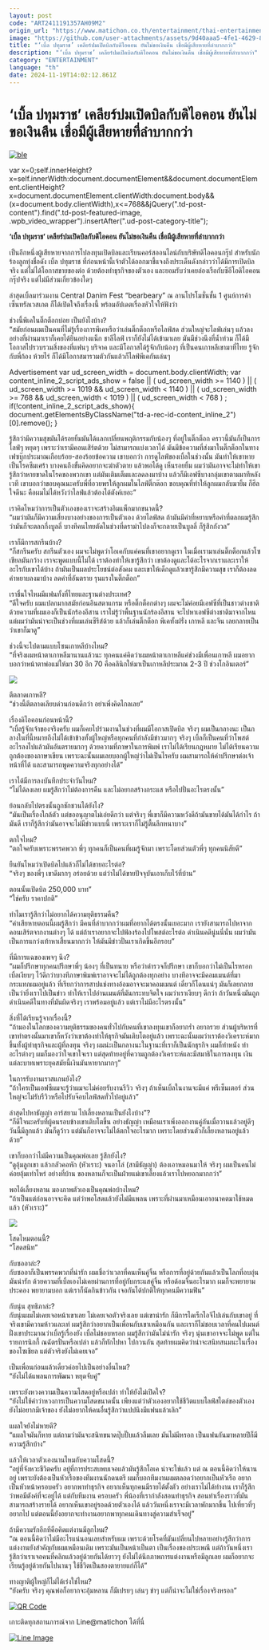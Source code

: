 ```yaml
---
layout: post
code: "ART2411191357AH09M2"
origin_url: "https://www.matichon.co.th/entertainment/thai-entertainment/news_4907431"
image: "https://github.com/user-attachments/assets/9d40aaa5-4fe1-4629-88d0-16d60000e096"
title: "‘เบิ้ล ปทุมราช’ เคลียร์ปมเปิดบิลกับดิไอคอน ยันไม่ขอเงินคืน เชื่อมีผู้เสียหายที่ลำบากกว่า"
description: "‘เบิ้ล ปทุมราช’ เคลียร์ปมเปิดบิลกับดิไอคอน ยันไม่ขอเงินคืน เชื่อมีผู้เสียหายที่ลำบากกว่า"
category: "ENTERTAINMENT"
language: "th"
date: 2024-11-19T14:02:12.861Z
---
```


# ‘เบิ้ล ปทุมราช’ เคลียร์ปมเปิดบิลกับดิไอคอน ยันไม่ขอเงินคืน เชื่อมีผู้เสียหายที่ลำบากกว่า

[![](https://www.matichon.co.th/wp-content/uploads/2024/11/ble.jpg "ble")](https://www.matichon.co.th/wp-content/uploads/2024/11/ble.jpg)

var x=0;self.innerHeight?x=self.innerWidth:document.documentElement&&document.documentElement.clientHeight?x=document.documentElement.clientWidth:document.body&&(x=document.body.clientWidth),x<=768&&jQuery(".td-post-content").find(".td-post-featured-image, .wpb\_video\_wrapper").insertAfter(".ud-post-category-title");

**‘เบิ้ล ปทุมราช’ เคลียร์ปมเปิดบิลกับดิไอคอน ยันไม่ขอเงินคืน เชื่อมีผู้เสียหายที่ลำบากกว่า**

เป็นอีกหนึ่งผู้เสียหายจากการไปลงทุนเปิดบิลและเรียนคอร์สออนไลน์กับบริษัทดิไอคอนกรุ๊ป สำหรับนักร้องลูกทุ่งชื่อดัง เบิ้ล ปทุมราช ที่ก่อนหน้านี้เจ้าตัวได้ออกมาชี้แจงถึงประเด็นดังกล่าวว่าได้มีการเปิดบิลจริง แต่ไม่ได้โอกาสขายของต่อ ด้วยต้องทำธุรกิจของตัวเอง และยอมรับว่าเคยล่องเรือกับซีอีโอดิไอคอนกรุ๊ปจริง แต่ไม่มีส่วนเกี่ยวข้องใดๆ

ล่าสุดเบิ้ลมาร่วมงาน Central Danim Fest “bearbeary” ณ ลานโปรโมชั่นชั้น 1 ศูนย์การค้าเซ็นทรัลเวสเกต ก็ได้เปิดใจถึงเรื่องนี้ พร้อมอัปเดตเรื่องหัวใจให้ฟังว่า

ช่วงนี้พีเคในติ๊กต็อกบ่อย เป็นยังไงบ้าง?  
“สมัยก่อนผมเป็นคนที่ไม่รู้เรื่องการพีเคหรือว่าเล่นติ๊กต็อกหรือไลฟ์สด ส่วนใหญ่จะไลฟ์เล่นๆ แล้วลง อย่างที่ผ่านมาเราก็เคยได้ยินอย่างแน็ก ชาลีไลฟ์ เราก็ยังไม่ได้เข้ามาเลย มันมีช่วงนึงที่น้ำท่วม ก็ได้มีโอกาสไปรวบรวมสิ่งของที่แฟนๆ บริจาค และมีโอกาสได้รู้จักกับน้องๆ ที่เป็นคนเกาหลีเขามาที่ไทย รู้จักกับพี่ก้อง ห้วยไร่ ก็ได้มีโอกาสมารวมตัวกันแล้วก็ไลฟ์พีเคกันเล่นๆ

Advertisement var ud\_screen\_width = document.body.clientWidth; var content\_inline\_2\_script\_ads\_show = false || ( ud\_screen\_width >= 1140 ) || ( ud\_screen\_width >= 1019 && ud\_screen\_width < 1140 ) || ( ud\_screen\_width >= 768 && ud\_screen\_width < 1019 ) || ( ud\_screen\_width < 768 ) ; if(!content\_inline\_2\_script\_ads\_show){ document.getElementsByClassName("td-a-rec-id-content\_inline\_2")\[0\].remove(); }

รู้สึกว่ามีความสุขมันได้รอยยิ้มมันได้แลกเปลี่ยนพฤติกรรมกับน้องๆ ที่อยู่ในติ๊กต็อก คราวนี้มันก็เป็นการไลฟ์ๆ หยุดๆ เพราะว่าเรามีคอนเสิร์ตด้วย ไม่สามารถแบ่งเวลาได้ มันมีข้อความที่ส่งมาในติ๊กต็อกในทางเฟซบุ๊กประมาณเกือบร้อย-สองร้อยข้อความ เขาบอกว่า การดูไลฟ์ของเบิ้ลในช่วงนั้น มันทำให้เขาหายเป็นโรคซึมเศร้า บางคนถึงขั้นคิดอยากจะฆ่าตัวตาย แล้วพอได้ดู เห็นรอยยิ้ม ผมว่ามันอาจจะไม่ทำให้เขารู้สึกว่าหายขาดในโรคของพวกเขา แต่มันเติมเต็มและลดลงมาบ้าง แล้วก็มีเอฟซีบางกลุ่มเขาตามมาทีหลังเวที เขาบอกว่าขอบคุณนะครับพี่ที่อวยพรให้ลูกผมในไลฟ์ติ๊กต๊อก ขอบคุณที่ทำให้ลูกผมกลับมายิ้ม ก็ฮีลใจดีนะ คือผมไม่ได้หวังว่าไลฟ์แล้วต้องได้ตังค์เยอะ”

เราคิดไหมว่าการเป็นตัวเองของเราจะสร้างอิมแพ็กมากขนาดนี้?  
“ผมว่ามันก็มีความเสี่ยงบางอย่างของการเป็นตัวเอง ด้วยไลฟ์สด ถ้ามันมีคำที่หยาบหรือคำที่ตลกผมรู้สึกว่ามันก็จะตลกกึ่งบูลลี่ บางทีคนไทยตัดในช่วงที่ดราม่าไปลงก็จะกลายเป็นบูลลี่ ก็รู้สึกกังวล”

เราก็มีการสกรีนบ้าง?  
“ก็สกรีนครับ สกรีนตัวเอง ผมจะไม่พูดว่าโอเคกับแค่คนที่เขาอยากดูเรา ในเมื่อเรามาเล่นติ๊กต็อกแล้วโซเชียลมันกว้าง เราจะพูดแบบนี้ไม่ได้ เราต้องทำให้เขารู้สึกว่า เขาต้องดูและได้อะไรจากเราและเราให้อะไรกับเขาได้บ้าง ถ้ามันเป็นผลประโยชน์ต่อสังคม และเขาให้เด็กดูแล้วเขารู้สึกมีความสุข เราก็ต้องลดคำหยาบลงมาบ้าง ลดคำที่อันตราย รุนแรงในติ๊กต็อก”

เราชื่นใจไหมมีแฟนทั้งที่ไทยและฐานต่างประเทศ?  
“ดีใจครับ ผมแปลกมากสมัยก่อนอินสตาแกรม หรือติ๊กต็อกต่างๆ ผมจะไม่ค่อยมีเอฟซีที่เป็นชาวต่างชาติ ด้วยความที่ผมเองก็เป็นนักร้องอีสาน เราไม่รู้ว่าพื้นฐานนักร้องอีสาน จะไปหาเอฟซีต่างชาติมาจากไหน แต่ผมว่ามันน่าจะเป็นช่วงที่ผมเล่นซีรีส์ด้วย แล้วก็เล่นติ๊กต็อก พีเคทั้งฝรั่ง เกาหลี และจีน เลยกลายเป็นว่าเขาก็มาดู”

ช่วงนี้จะไปตามแบบโซนเกาหลีบ้างไหม?  
“ที่จริงผมหน้าตาเกาหลีมานานแล้วนะ ทุกคนแค่คิดว่าผมหน้าตาเกาหลีแค่ช่วงมีเพื่อนเกาหลี ผมอยากบอกว่าหน้าตาพ่อแม่ให้มา 30 อีก 70 คือคลินิกให้มาเป็นเกาหลีประมาณ 2-3 ปี ช่วงโกอินเตอร์”

![](https://www.matichon.co.th/wp-content/uploads/2024/11/147087_0.jpg)

ตีตลาดเกาหลี?  
“ช่วงนี้ตีตลาดเลียบด่วนก่อนดีกว่า อย่าเพิ่งคิดไกลเลย”

เรื่องดิไอคอนก่อนหน้านี้?  
“เบิ้ลรู้จักเจ้าของจริงครับ ผมก็เคยไปร่วมงานในช่วงที่ผมมีโอกาสเปิดบิล จริงๆ ผมเป็นกลางนะ เป็นกลางในที่นี้หมายถึงไม่ได้เข้าข้างทั้งผู้ใหญ่หรือทุกคนที่กำลังมีข่าวมากๆ จริงๆ เบิ้ลก็เป็นคนที่ว่าโพสต์อะไรลงไปแล้วมันอันตรายมากๆ ด้วยความที่ภาษาในการพิมพ์ เราไม่ได้เรียนกฎหมาย ไม่ได้เรียนความถูกต้องของภาษาเขียน เพราะฉะนั้นผมเลยบอกผู้ใหญ่ว่าไม่เป็นไรครับ ผมสามารถให้คำปรึกษาต่อเจ้าหน้าที่ได้ และสามารถพูดความจริงทุกอย่างได้”

เราได้มีการลงบันทึกประจำวันไหม?  
“ไม่ได้ลงเลย ผมรู้สึกว่าไม่ต้องการคืน และไม่อยากสร้างกระแส หรือไปปั่นอะไรตรงนั้น”

ย้อนกลับไปตรงนั้นถูกชักชวนได้ยังไง?  
“มันเป็นเรื่องใกล้ตัว แต่ขออนุญาตไม่เอ่ยดีกว่า แต่จริงๆ พี่เขาก็มีความหวังดีถ้ามันขายได้มันได้กำไร ถ้ามันดี เราก็รู้สึกว่ามันอาจจะไม่มีข่าวแบบนี้ เพราะเราก็ไม่รู้ตื้นลึกหนาบาง”

ตกใจไหม?  
“ตกใจครับเพราะพรรคพวก พี่ๆ ทุกคนก็เป็นคนที่ผมรู้จักมา เพราะโดยส่วนตัวพี่ๆ ทุกคนนิสัยดี”

ยืนยันไหมว่าเปิดบิลไปแล้วก็ไม่ได้ขายอะไรต่อ?  
“จริงๆ ของพี่ๆ เขาดีมากๆ อร่อยด้วย แต่ว่าไม่ได้ขายปัจจุบันเอาเก็บไว้ที่บ้าน”

ตอนนั้นเปิดบิล 250,000 บาท”  
“ใช่ครับ ราคาปกติ”

ทำไมเรารู้สึกว่าไม่อยากได้ความยุติธรรมคืน?  
“ค่าเสียหายตอนนี้ผมรู้สึกว่า มีคนที่ลำบากกว่าผมที่อยากได้ตรงนั้นเยอะมาก เรายังสามารถไปหาจากคอนเสิร์ตจากงานต่างๆ ได้ แต่ถ้าเราอยากจะไปฟ้องร้องไปโพสต์อะไรต่อ ดำเนินคดีนู่นนี่นั่น ผมว่ามันเป็นการแกว่งเท้าหาเสี้ยนมากกว่า ให้มันมีข่าวปั่นเราเกิดขึ้นอีกรอบ”

ที่มีการแฉของเพจๆ นึง?  
“ผมก็ปรึกษาทุกคนปรึกษาพี่ๆ น้องๆ ที่เป็นทนาย หรือว่าตำรวจก็ปรึกษา เขาก็บอกว่าไม่เป็นไรหรอกเบิ้ลเงียบๆ ไว้ดีกว่าบางทีภาษาพิมพ์เราอาจจะไม่ได้ถูกต้องทุกอย่าง บางทีอาจจะมีคอมเมนต์ที่มากระแทกผมอยู่แล้ว ที่เรียกว่าการสาปแช่งทางอ้อมอาจจะมาคอมเมนต์ เดี๋ยวก็โดนแน่ๆ มันก็เลยกลายเป็นว่ายิ่งเราไปเป็นข่าว ทำให้เราไปอ่านเมนต์ที่มันกระทบจิตใจ ผมว่าเราเงียบๆ ดีกว่า ถ้าวันหนึ่งมันถูกดำเนินคดีในทางที่มันผิดจริงๆ เราพร้อมอยู่แล้ว แต่เราไม่มีอะไรตรงนั้น”

สิ่งที่ได้เรียนรู้จากเรื่องนี้?  
“ถ้ามองในโลกของความยุติธรรมของคนทั่วไปกับคนที่เขาลงทุนเขาก็อยากร่ำ อยากรวย ส่วนผู้บริหารที่เขาทำตรงนั้นมาเขาก็หวังว่าเขาต้องทำให้ธุรกิจมันเติบโตอยู่แล้ว เพราะฉะนั้นผมว่าเราต้องวิเคราะห์มากขึ้นทั้งผู้ทำธุรกิจและผู้ที่ลงทุน จริงๆ ผมน่ะเป็นกลางนะในฐานะที่เราก็เป็นนักธุรกิจ ผมก็ทำหนัง ทำอะไรต่างๆ ผมก็มองว่าใจเขาใจเรา แต่สุดท้ายอยู่ที่ความถูกต้องวิเคราะห์และมีสมาธิในการลงทุน เงินแต่ละบาทเพราะยุคสมัยนี้เงินมันหายากมากๆ”

ในการรับงานเราสแกนยังไง?  
“ถ้าใครเป็นเอฟซีผมจะรู้ว่าผมจะไม่ค่อยรับงานรีวิว จริงๆ ถ้าเห็นเบิ้ลในงานจะมีแค่ พรีเซ็นเตอร์ ส่วนใหญ่จะไม่รับรีวิวหรือไปรับจ๊อบไลฟ์สดทั่วไปอยู่แล้ว”

ล่าสุดไปหาธัญญ่า อาร์สยาม ไปเลี้ยงหลานเป็นยังไงบ้าง”?  
“ก็ดีใจนะครับที่ผู้คนรอบข้างเขาเติบโตขึ้น อย่างธัญญ่า เหมือนเราเพิ่งออกงานคู่กันเมื่อวานแล้วอยู่ดีๆ วันนี้มีลูกแล้ว มันก็ดูว้าว แต่มันก็อาจจะไม่ได้ตกใจอะไรมาก เพราะโดยส่วนตัวก็เลี้ยงหลานอยู่แล้วด้วย”

เขาก็บอกว่าไม่มีความเป็นคุณพ่อเลย รู้สึกยังไง?  
“ดูอุ้มลูกเขา แล้วกลัวคอหัก (หัวเราะ) จนอาโล่ (สามีธัญญ่า) ต้องเอาหมอนมาให้ จริงๆ ผมเป็นคนไม่ค่อยอุ้มเท่าไหร่ อย่างที่บ้าน ของหลานก็จะเป็นฝ่ายแม่เขาเลี้ยงแล้วเราไปหยอกมากกว่า”

พอได้เลี้ยงหลาน มองภาพตัวเองเป็นคุณพ่อบ้างไหม?  
“ถ้าเป็นแต่ก่อนอาจจะคิด แต่ว่าพอโสดแล้วยังไม่มีแพลน เพราะที่ผ่านมาเหมือนเอาอนาคตมาใช้หมดแล้ว (หัวเราะ)”

![](https://www.matichon.co.th/wp-content/uploads/2024/11/147085_0.jpg)

โสดไหมตอนนี้?  
“โสดสนิท”

กับซออาล่ะ?  
กับซออาก็เป็นพรรคพวกที่น่ารัก ผมเชื่อว่าเวลาที่คนเห็นคู่จิ้น หรือการที่อยู่ด้วยกันแล้วเป็นโลกที่อบอุ่น มันน่ารัก ด้วยความที่เบิ้ลเองไม่เคยผ่านการที่อยู่กับกระแสคู่จิ้น หรือด้อมจิ้นอะไรมาก ผมก็จะพยายามประคอง พยายามบอก แต่เราก็นัดกินข้าวกัน เจอกันได้ปกติให้ทุกคนมีความฟิน”

กับนุ่น สุทธิภาล่ะ?  
กับนุ่นผมไม่เคยเจอหน้าเขาเลย ไม่เคยเจอตัวจริงเลย แต่เขาน่ารัก ก็มีการไดเร็กไอจีไปเล่นกับเขาอยู่ ที่จริงเขามีความห้าวและเท่ ผมรู้สึกว่าอยากเป็นเพื่อนกับเขาเหมือนกัน และเราก็ไม่ชอบเวลาที่คนไปเมนต์ฝั่งเขาประมาณว่าเบิ้ลรู้เรื่องยัง เบิ้ลไม่ชอบหรอก ผมรู้สึกว่ามันไม่น่ารัก จริงๆ นุ่นเขาอาจจะไม่พูด แต่ในรายการนิกกี้ ณฉัตรปั่นหรือเปล่า แล้วก็ทักไปหา ไปกวนกัน สุดท้ายผมคิดว่าน่าจะสนิทสนมนะในเรื่องของโซเชียล แต่ตัวจริงยังไม่เคยเจอ”

เป็นเพื่อนก่อนแล้วเดี๋ยวค่อยไปเป็นอย่างอื่นไหม?  
“ยังไม่ได้แพลนการพัฒนา หยุดจับคู่”

เพราะยังหวงความเป็นความโสดอยู่หรือเปล่า ทำให้ยังไม่เปิดใจ?  
“ยังไม่ใช้คำว่าหวงการเป็นความโสดขนาดนั้น เพียงแต่ว่าตัวเองอยากใช้ชีวิตแบบไลฟ์สไตล์ของตัวเอง ยังไม่อยากมีเจ้าของ ยังไม่อยากให้คนอื่นรู้สึกว่าแปปนึงมีแฟนแล้วเลิก”

แผลใจยังไม่หายดี?  
“แผลใจมันก็หาย แต่ถามว่ามันจะสนิทขนาดปุ๊บปั๊บแล้วลืมเลย มันไม่มีหรอก เป็นแฟนกันมาหลายปีก็มีความรู้สึกบ้าง”

แล้วให้เวลาตัวเองนานไหมกับความโสดนี้?  
“อยู่ที่จังหวะชีวิตครับ อยู่ที่การประสบพบเจอแล้วมันรู้สึกโอเค น่าจะใช่แล้ว แต่ ณ ตอนนี้คิดว่าให้นานอยู่ เพราะยังต้องเป็นหัวเรือของทีมงานนักดนตรี ผมก็บอกทีมงานผมตลอดว่าอยากเป็นหัวเรือ อยากเป็นหัวหน้าครอบครัว อยากพาทำธุรกิจ อยากเห็นทุกคนมีรายได้ตั้งตัว อย่างเราไม่ได้ทำงาน เราก็รู้สึกว่าพอมีตังค์ที่จะอยู่ได้ แต่กับทีมงาน ครอบครัว พี่น้องที่เรากำลังสอนทำธุรกิจ สอนทำเรื่องราวที่มันสามารถสร้างรายได้ อยากเห็นเขาอยู่รอดด้วยตัวเองได้ แล้ววันหนึ่งเราจะมีเวลาพักมากขึ้น ไปเที่ยวที่ๆ อยากไป แต่ตอนนี้ยังอยากจะทำงานอยากพาทุกคนเดินทางสู่ความสำเร็จอยู่”

ถ้ามีความรักอีกทีคือคิดแต่งานมีลูกไหม?  
“ณ ตอนนี้คิดว่าไม่มีอะไรแน่นอนเลยสำหรับผม เพราะด้วยโรคที่มันเปลี่ยนไปหลายอย่างรู้สึกว่าการแต่งงานยังสำคัญกับผมเหมือนเดิม เพราะมันเป็นหน้าเป็นตา เป็นเรื่องของประเพณี แต่ถ้าวันหนึ่งเรารู้สึกว่าเราเจอคนที่คลิกแล้วอยู่ด้วยกันได้ยาวๆ ยังไม่ได้นึกภาพการแต่งงานหรือมีลูกเลย ผมก็อยากจะเรียนรู้อยู่ด้วยกันไปนานๆ ใช้ชีวิตเป็นสองตายายแก่ก็ได้”

ทางญาติผู้ใหญ่ก็ไม่ได้เร่งใช่ไหม?  
“ยังครับ จริงๆ คุณพ่อก็อยากจะอุ้มหลาน ก็มีเปรยๆ เล่นๆ ขำๆ แต่ก็น่าจะไม่ใช่เรื่องจริงหรอก”

[![QR Code](https://www.matichon.co.th/wp-content/uploads/2023/07/wob1371z.jpg)](https://lin.ee/ht0nDxX)

เกาะติดทุกสถานการณ์จาก Line@matichon ได้ที่นี่

[![Line Image](https://www.matichon.co.th/wp-content/uploads/2023/07/th.png)](https://lin.ee/ht0nDxX)